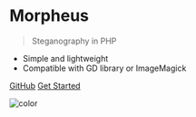 # Morpheus

> Steganography in PHP

* Simple and lightweight
* Compatible with GD library or ImageMagick

[GitHub](https://github.com/pyrou/Morpheus/)
[Get Started](#morpheus)

![color](#dadada)